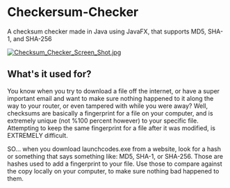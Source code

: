 # Checkersum-Checker
A checksum checker made in Java using JavaFX, that supports MD5, SHA-1, and SHA-256

[![Checksum_Checker_Screen_Shot.jpg](https://s13.postimg.org/515ror7l3/Checksum_Checker_Screen_Shot.jpg)](https://postimg.org/image/63fy7aqeb/)


## What's it used for?

You know when you try to download a file off the internet, or have a super important email and want to make sure nothing happened to it along the way to your router, or even tampered with while you were away? Well, checksums are basically a fingerprint for a file on your computer, and is extremely unique (not %100 percent however) to your specific file. Attempting to keep the same fingerprint for a file after it was modified, is EXTREMELY difficult.

SO... when you download launchcodes.exe from a website, look for a hash or something that says something like: MD5, SHA-1, or SHA-256. Those are hashes used to add a fingerprint to your file. Use those to compare against the copy locally on your computer, to make sure nothing bad happened to them.
